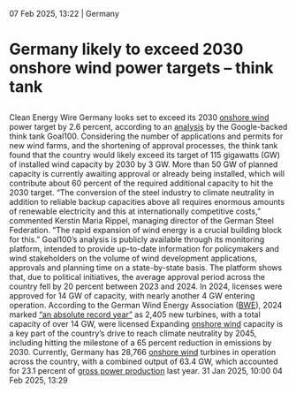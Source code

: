 07 Feb 2025, 13:22
| 
Germany
# Germany likely to exceed 2030 onshore wind power targets – think tank
## 
Clean Energy Wire
Germany looks set to exceed its 2030 [onshore wind](https://www.cleanenergywire.org/glossary/letter_o#onshore_wind) power target by 2.6 percent, according to an [analysis](https://dwr-eco.dmanalytics2.com/click?u=http%3A%2F%2Fgoal100.org%2F&i=1&d=EbsxlsjlSIakGAlHD7R6Iw&e=newsroom%40cleanenergywire.org&a=AZTaZ34jfOmEqjkqzMymKA&s=IYZZrD5KXoA) by the Google-backed think tank Goal100. Considering the number of applications and permits for new wind farms, and the shortening of approval processes, the think tank found that the country would likely exceed its target of 115 gigawatts (GW) of installed wind capacity by 2030 by 3 GW. More than 50 GW of planned capacity is currently awaiting approval or already being installed, which will contribute about 60 percent of the required additional capacity to hit the 2030 target. “The conversion of the steel industry to climate neutrality in addition to reliable backup capacities above all requires enormous amounts of renewable electricity and this at internationally competitive costs,” commented Kerstin Maria Rippel, managing director of the German Steel Federation. “The rapid expansion of wind energy is a crucial building block for this.”
Goal100’s analysis is publicly available through its monitoring platform, intended to provide up-to-date information for policymakers and wind stakeholders on the volume of wind development applications, approvals and planning time on a state-by-state basis. The platform shows that, due to political initiatives, the average approval period across the country fell by 20 percent between 2023 and 2024. In 2024, licenses were approved for 14 GW of capacity, with nearly another 4 GW entering operation. According to the German Wind Energy Association ([BWE](https://www.cleanenergywire.org/experts/bwe-german-wind-energy-association)), 2024 marked [“an absolute record year”](https://www.cleanenergywire.org/news/industry-groups-hopeful-after-2024-record-year-onshore-wind-power-germany) as 2,405 new turbines, with a total capacity of over 14 GW, were licensed
Expanding [onshore wind](https://www.cleanenergywire.org/glossary/letter_o#onshore_wind) capacity is a key part of the country’s drive to reach climate neutrality by 2045, including hitting the milestone of a 65 percent reduction in emissions by 2030. Currently, Germany has 28,766 [onshore wind](https://www.cleanenergywire.org/glossary/letter_o#onshore_wind) turbines in operation across the country, with a combined output of 63.4 GW, which accounted for 23.1 percent of [gross power production](https://www.cleanenergywire.org/glossary/letter_p#gross_power_production) last year.
31 Jan 2025, 10:00
04 Feb 2025, 13:29